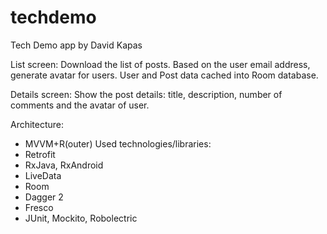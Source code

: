 # techdemo

Tech Demo app by David Kapas

List screen:
Download the list of posts. Based on the user email address, generate avatar for users. 
User and Post data cached into Room database. 

Details screen: 
Show the post details: title, description, number of comments and the avatar of user. 

Architecture:
- MVVM+R(outer)
Used technologies/libraries:
- Retrofit
- RxJava, RxAndroid
- LiveData
- Room
- Dagger 2
- Fresco
- JUnit, Mockito, Robolectric
